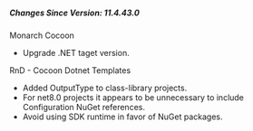 ﻿<h5 id="SinceVersion">Changes Since Version: 11.4.43.0</h5>

<span class="changeNoteHeading"> Monarch Cocoon</span>
<ul>
    <li>Upgrade .NET taget version.</li>
</ul>

<span class="changeNoteHeading"> RnD - Cocoon Dotnet Templates</span>
<ul>
    <li>Added OutputType to class-library projects.</li>
    <li>For net8.0 projects it appears to be unnecessary to include Configuration NuGet references.</li>
    <li>Avoid using SDK runtime in favor of NuGet packages.</li>
</ul>
